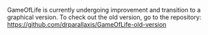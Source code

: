 GameOfLife is currently undergoing improvement and transition to a graphical version.
To check out the old version, go to the repository: https://github.com/drparallaxis/GameOfLife-old-version

